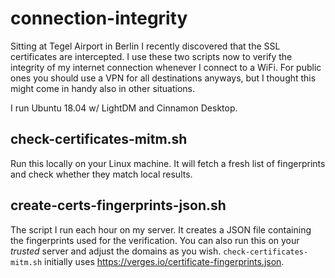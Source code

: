 # connection-integrity
Sitting at Tegel Airport in Berlin I recently discovered that the SSL certificates are intercepted. 
I use these two scripts now to verify the integrity of my internet connection whenever I connect to a WiFi. For public ones you should use a VPN for all destinations anyways, but I thought this might come in handy also in other situations.

I run Ubuntu 18.04 w/ LightDM and Cinnamon Desktop.

## check-certificates-mitm.sh
Run this locally on your Linux machine. It will fetch a fresh list of fingerprints and check whether they match local results.

## create-certs-fingerprints-json.sh
The script I run each hour on my server. It creates a JSON file containing the fingerprints used for the verification. You can also run this on your *trusted* server and adjust the domains as you wish.
`check-certificates-mitm.sh` initially uses https://verges.io/certificate-fingerprints.json.

